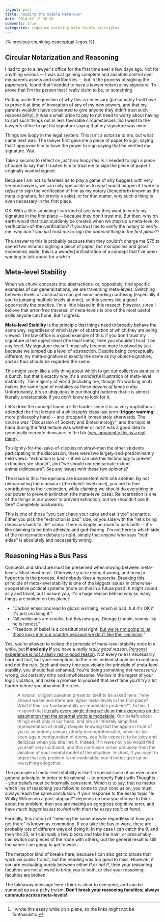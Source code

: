 ```yaml
---
layout: post
title: "Riding the Stable Meta-bus"
date: 2014-06-12 06:18
comments: true
categories: sequence painting meta-levels principles
---
```


{% previous chunking-conceptual-legos %}

## Circular Notarization and Reasoning

I had to go to a lawyer's office for the first time ever a few days ago. Not for
anything serious -- I was just gaining complete and absolute control over my
parents assets and civil liberties -- but in the process of signing the
paperwork, found that I needed to have a lawyer notarize my signature. To prove
that I'm the person that I really claim to be, or something.

Putting aside the question of why this is necessary (presumably I will have to
prove it at time of invocation of any of my new powers, and that my parents
wouldn't have consented to give anyone they didn't trust such responsibility),
it was a small price to pay to not need to worry about having to sort such
things out in less favorable circumstances. So I went to the lawyer's office to
get his signature saying that my signature was mine.

Things are loopy in the legal system. This isn't a surprise to me, but what came
next was. The lawyer first gave me a piece of paper to sign, saying that I 
approved him to have the power to sign saying that he verified my signature.
Wat.

<!--more-->

Take a second to reflect on *just how loopy this is*. I needed to sign a piece
of paper to say that I trusted him to trust me to sign the piece of paper
I originally wanted signed. 

Because I am not so fearless as to play a game of silly buggers with very
serious lawyers, we can only speculate as to what would happen if I were to
*refuse* to sign the verification of him as my notary (henceforth known as the
meta-signature, for brevity's sake), or for that matter, why such a thing is
even necessary in the first place. 

OK. With a little squinting I can kind of see why they want to verify my
signature in the first place -- because they don't trust me. But then, why on
earth would that trust suddenly be created when we step up a meta-level to
verification-of-the-verification? If you trust me to verify the notary to verify
me, *why don't you just trust me to sign the damned thing in the first place??*

The answer to this is probably because then they couldn't charge me $75 to spend
two minutes signing a piece of paper, but monopolies and good economics aside,
this is a *wonderful* illustration of a concept that I've been wanting to talk
about for a while.



## Meta-level Stability

When we chunk concepts into abstractions, or, oppositely, find specific examples
of our generalizations, we are traversing meta-levels. Switching between levels
of abstraction can get mind-bending confusing (especially if you're jumping
multiple levels at once), so this seems like a good opportunity the practice.
I'm a little biased in this respect, however, since I believe that error-free
traversal of meta-levels is one of the most useful skills anyone can hone. But
I digress.

**Meta-level Stability** is the principle that things need to broadly behave the same
way, regardless of which layer of abstraction at which they are being viewed.
The law office is a good example of this: if you don't trust my signature at the
object-level (the least meta), then you shouldn't trust it on any level. My
signature doesn't magically become more trustworthy just because we jumped up
a level of abstraction. Despite being conceptually different, my meta-signature
is exactly the same as my object-signature, and as thus should be regarded the
same.

This might seem like a silly thing about which to get our collective panties in
a bunch, but that's exactly why it's a *wonderful* illustration of meta-level
instability. The majority of world (including me, though I'm working on it)
makes the same type of mistakes as these *dozens of times a day*. Unfortunately,
it's so ubiquitous in our thought patterns that it is almost literally
undetectable if you don't know to look for it.

Let's drive the concept home a little harder since it is so very duplicitous.
I attended the first lecture of a philosophy class last term (**trigger
warning:** more philosophy hate) -- and dropped it immediately afterwards. The
course was "Discussion of Society and Biotechnology", and the topic at hand
during the first lecture was whether or not it was a good idea to genetically
recreate dinosaurs in the lab ([yes, apparently this is a real thing][lazarus])[^1].

To slightly-for-the-sake-of-discussion straw-man the other students
participating in the discussion, there were two largely-and-predominantly held
views: "extinction is bad -- if we can use this technology to prevent
extinction, we should", and "we should *not* reincarnate extinct
animals/dinosaurs". See any issues with these two opinions?

The issue is this: the opinions are inconsistent with one another. By not
reincarnating the dinosaurs (the object-level case), you are further
contributing to their extinction, while claiming we should do everything in our
power to prevent extinction (the meta-level case).  Reincarnation is one of the
things in our power to prevent extinction, but we shouldn't use it. See?
Completely backwards.

This is one of those "you can't have your cake and eat it too" scenarios. Either
you pick the "extinction is bad" side, or you side with the "let's bring
dinosaurs back to life" camp. There is simply no room to pick both -- it's like
claiming to be both atheistic and god-fearing.  I'm not here to which side of
the reincarnation debate is right, simply that anyone who says "both sides" is
absolutely and necessarily wrong.

[lazarus]: http://www.cbsnews.com/news/de-extinction-is-jurassic-park-a-real-possibility/ 
[^1]: I wrote this essay while on a plane, so the links might not be fantaaaastic.



## Reasoning Has a Bus Pass

Concepts and structure must be preserved when moving between meta-levels. Must
must must. Otherwise you're doing it wrong, and being a hypocrite in the
process. And nobody likes a hypocrite. Breaking this principle of meta-level
stability is one of the biggest issues in otherwise-cooperative political
systems (more on this in a future post). It might sound silly and trivial, but
I *assure* you, it's a huge reason behind why so many things are broken on this
planet:

* "Carbon emissions lead to global warming, which is bad, but it's OK if it's just *us* doing it."
* "All politicians are crooks, but this new guy, George Lincoln, seems like he is honest."
* "Freedom of belief is a constitutional right, [but we're not going to let those guys into our country because we don't like their opinions][tw]."

Yes, you're allowed to violate the principle of meta-level stability once in
a while, but **if and only if** you have a *really really good reason*. 
[Personal experience is not a really really good reason][bias]. Not every rule 
is necessarily hard and fast, but your exceptions to the rules indeed should be
exceptions and not the rule. Each and every time you violate the principle of
meta-level stability, you should feel ashamed. You're doing something not 
*necessarily* wrong, but certainly dirty and unwholesome, Wallow in the regret
of your logic violation, and make a promise to yourself that next time you'll
try a lot harder before you abandon the rules.

> A natural, diligent question presents itself to be asked here: "why should we
> believe there are higher meta-levels in the first place? What if this is
> a fundamentally un-modelable problem?". To this, I respond that [literally
> every single thing we do or think depends on the assumption that the external
> world is modelable][map]. Our beliefs about things exist only in our head, and
> are an infinitely simplified representation of reality. Despite knowing that
> the apple in front of you is an entirely unique, utterly-incomprehensible,
> never-to-be-seen-again configuration of atoms, you fully expect it to be juicy
> and delicious when you bite into it. Indeed, if it were not, you would find
> yourself very confused, and this confusion arises precisely from the violation
> of your mental model of the situation. In short, if you want to argue that any
> problem is un-modelable, you'd better give up on everything altogether.

The principle of meta-level stability is itself a special-case of an even more
general principle. In order to be rational -- to properly Paint with Thoughts --
your beliefs must be internally consistent. Which is to say, that no matter
which line of reasoning you follow to come to your conclusion, you must always
reach the same conclusion. If your response to the essay topic "Is Wulky
Wilkenson a post-utopian?" depends on how you choose to think about the problem,
then you are making an egregious cognitive error, and have *much bigger issues
to deal with than the essay topic at hand*.

Formally, this notion of "needing the same answer regardless of how you get
there" is known as commuting. If you take the bus to work, there are probably
lots of different ways of doing it. In my case I can catch the 9, and then the
25, or I can walk a few blocks and take the train, or presumably I can switch
out pieces of the route with others, but the general result is still the same:
I am going to get to work. 

The metaphor kind of breaks here, because I can also get to places that work via
public transit, but the heading was too good to miss. However, if you are
evaluating purely between either *P* or *not P*, then your reasoning faculties
are not allowed to bring you to both, or else your reasoning faculties are
broken. 

The takeaway message here I think is clear to everyone, and can be summed up as
a pithy truism: **Don't break your reasoning faculties; always commute across
meta-levels!**

[tw]: http://o.canada.com/news/ubcs-law-school-takes-stand-in-trinity-western-controversy
[bias]: http://wiki.lesswrong.com/wiki/Narrative_fallacy
[map]: http://wiki.lesswrong.com/wiki/The_map_is_not_the_territory


